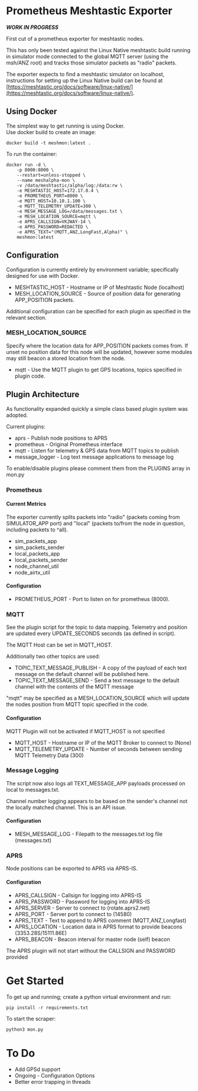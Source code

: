 # Prometheus Meshtastic Exporter

***WORK IN PROGRESS***

First cut of a prometheus exporter for meshtastic nodes.

This has only been tested against the Linux Native meshtastic build running in simulator mode connected to the global MQTT server (using the msh/ANZ root) and tracks those simulator packets as "radio" packets.

The exporter expects to find a meshtastic simulator on localhost, instructions for setting up the Linux Native build can be found at [https://meshtastic.org/docs/software/linux-native/](https://meshtastic.org/docs/software/linux-native/).

## Using Docker

The simplest way to get running is using Docker.   
Use docker build to create an image:

```
docker build -t meshmon:latest .
```

To run the container:

```
docker run -d \
    -p 8000:8000 \
    --restart=unless-stopped \
    --name meshalpha-mon \
    -v /data/meshtastic/alpha/log:/data:rw \
    -e MESHTASTIC_HOST=172.17.0.4 \
    -e PROMETHEUS_PORT=8000 \
    -e MQTT_HOST=10.10.1.100 \
    -e MQTT_TELEMETRY_UPDATE=300 \
    -e MESH_MESSAGE_LOG=/data/messages.txt \
    -e MESH_LOCATION_SOURCE=mqtt \
    -e APRS_CALLSIGN=VK2WAY-14 \
    -e APRS_PASSWORD=REDACTED \
    -e APRS_TEXT="(MQTT,ANZ,LongFast,Alpha)" \
    meshmon:latest
```

## Configuration

Configuration is currently entirely by environment variable; specifically designed
for use with Docker.

* MESHTASTIC\_HOST - Hostname or IP of Meshtastic Node (localhost)
* MESH\_LOCATION\_SOURCE - Source of position data for generating APP\_POSITION packets.

Additional configuration can be specified for each plugin as specified in the relevant section.

### MESH\_LOCATION\_SOURCE

Specify where the location data for APP\_POSITION packets comes from.  If unset no position data for this
node will be updated, however some modules may still beacon a stored location from the node.

* mqtt - Use the MQTT plugin to get GPS locations, topics specified in plugin code.

## Plugin Architecture

As functionality expanded quickly a simple class based plugin system was adopted.

Current plugins:

* aprs - Publish node positions to APRS
* prometheus - Original Prometheus interface
* mqtt - Listen for telemetry & GPS data from MQTT topics to publish
* message\_logger - Log text message applications to message log

To enable/disable plugins please comment them from the PLUGINS array in mon.py



### Prometheus

#### Current Metrics

The exporter currently splits packets into "radio" (packets coming from SIMULATOR\_APP port) and "local" (packets to/from the node in question, including packets to ^all).

* sim\_packets\_app
* sim\_packets\_sender
* local\_packets\_app
* local\_packets\_sender
* node\_channel\_util
* node\_airtx\_util

#### Configuration

* PROMETHEUS\_PORT - Port to listen on for prometheus (8000).

### MQTT

See the plugin script for the topic to data mapping.
Telemetry and position are updated every UPDATE\_SECONDS seconds (as defined in script).

The MQTT Host can be set in MQTT\_HOST.

Additionally two other topics are used:

* TOPIC\_TEXT\_MESSAGE\_PUBLISH - A copy of the payload of each text message on the default channel will be published here.
* TOPIC\_TEXT\_MESSAGE\_SEND - Send a text message to the default channel with the contents of the MQTT message

"mqtt" may be specified as a MESH\_LOCATION\_SOURCE which will update the nodes position from MQTT topic specified in the 
code.

#### Configuration

MQTT Plugin will not be activated if MQTT\_HOST is not specified

* MQTT\_HOST - Hostname or IP of the MQTT Broker to connect to (None)
* MQTT\_TELEMETRY\_UPDATE - Number of seconds between sending MQTT Telemetry Data (300)

### Message Logging

The script now also logs all TEXT\_MESSAGE\_APP payloads processed on local to messages.txt.

Channel number logging appears to be based on the sender's channel not the locally matched channel.  This is an API issue.


#### Configuration

* MESH\_MESSAGE\_LOG - Filepath to the messages.txt log file (messages.txt)

### APRS

Node positions can be exported to APRS via APRS-IS.  

#### Configuration

* APRS\_CALLSIGN - Callsign for logging into APRS-IS
* APRS\_PASSWORD - Password for logging into APRS-IS
* APRS\_SERVER - Server to connect to (rotate.aprs2.net)
* APRS\_PORT - Server port to connect to (14580)
* APRS\_TEXT - Text to append to APRS comment (MQTT,ANZ,Longfast)
* APRS\_LOCATION - Location data in APRS format to provide beacons (3353.28S/15111.86E)
* APRS\_BEACON - Beacon interval for master node (self) beacon 

The APRS plugin will not start without the CALLSIGN and PASSWORD provided

# Get Started

To get up and running; create a python virtual environment and run:

```pip install -r requirements.txt```

To start the scraper:

```python3 mon.py```

# To Do

* Add GPSd support
* Ongoing - Configuration Options
* Better error trapping in threads

